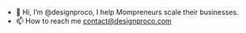 - 👋 Hi, I’m @designproco, I help Mompreneurs scale their businesses. 
- 📫 How to reach me contact@designproco.com

<!---
designproco/designproco is a ✨ special ✨ repository because its `README.md` (this file) appears on your GitHub profile.
You can click the Preview link to take a look at your changes.
--->
